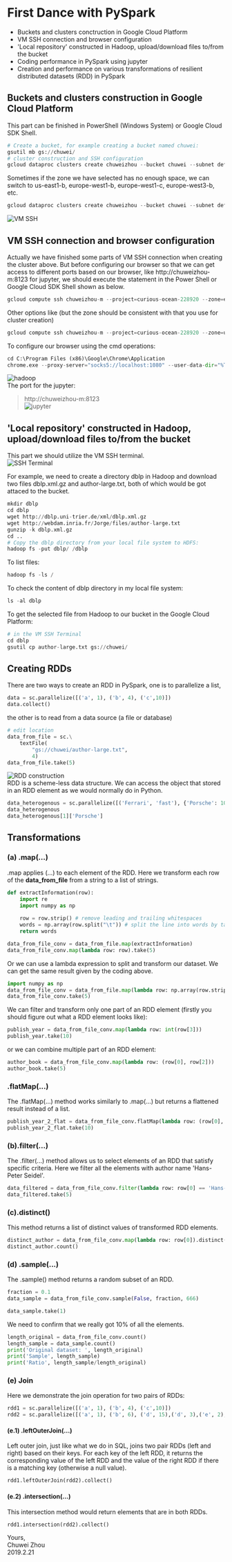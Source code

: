 # First Dance with PySpark                   
- Buckets and clusters conctruction in Google Cloud Platform                       
- VM SSH connection and browser configuration                    
- 'Local repository' constructed in Hadoop, upload/download files to/from the bucket                   
- Coding performance in PySpark using jupyter                
- Creation and performance on various transformations of resilient distributed datasets (RDD) in PySpark           
                              
## Buckets and clusters construction in Google Cloud Platform                    
This part can be finished in PowerShell (Windows System) or Google Cloud SDK Shell.                  
```python
# Create a bucket, for example creating a bucket named chuwei:                    
gsutil mb gs://chuwei/          
# cluster construction and SSH configuration
gcloud dataproc clusters create chuweizhou --bucket chuwei --subnet default --zone europe-west3-a --master-machine-type n1-standard-4 --master-boot-disk-size 500 --num-workers 2 --worker-machine-type n1-standard-4 --worker-boot-disk-size 500 --image-version 1.3-deb9 --project curious-ocean-228920 --initialization-actions gs://dataproc-initialization-actions/jupyter/jupyter.sh
```
Sometimes if the zone we have selected has no enough space, we can switch to us-east1-b, europe-west1-b, europe-west1-c, europe-west3-b, etc.                 
```python
gcloud dataproc clusters create chuweizhou --bucket chuwei --subnet default --zone europe-west3-b --master-machine-type n1-standard-4 --master-boot-disk-size 500 --num-workers 2 --worker-machine-type n1-standard-4 --worker-boot-disk-size 500 --image-version 1.3-deb9 --project curious-ocean-228920 --initialization-actions gs://dataproc-initialization-actions/jupyter/jupyter.sh
```                   
![VM SSH](https://github.com/zhouchw5/Course_study_uk.github.io/blob/First-Dance-with-PySpark/VM%20SSH.png)
## VM SSH connection and browser configuration                   
Actually we have finished some parts of VM SSH connection when creating the cluster above. But before configuring our browser so that we can get access to different ports based on our browser, like http://chuweizhou-m:8123 for jupyter, we should execute the statement in the Power Shell or Google Cloud SDK Shell shown as below.                                    
```python
gcloud compute ssh chuweizhou-m --project=curious-ocean-228920 --zone=europe-west3-a -- -D 1080 -N
```
Other options like (but the zone should be consistent with that you use for cluster creation)                   
```python     
gcloud compute ssh chuweizhou-m --project=curious-ocean-228920 --zone=us-east1-b -- -D 1080 -N
```             
To configure our browser using the cmd operations:                     
```python
cd C:\Program Files (x86)\Google\Chrome\Application
chrome.exe --proxy-server="socks5://localhost:1080" --user-data-dir="%Temp%\chuweizhou-m" http://chuweizhou-m:8088
```
![hadoop](https://github.com/zhouchw5/Course_study_uk.github.io/blob/First-Dance-with-PySpark/hadoop.png)             
The port for the jupyter:              
>http://chuweizhou-m:8123                      
![jupyter](https://github.com/zhouchw5/Course_study_uk.github.io/blob/First-Dance-with-PySpark/google%20jupyter.png)               
           
## 'Local repository' constructed in Hadoop, upload/download files to/from the bucket                  
This part we should utilize the VM SSH terminal.                                
![SSH Terminal](https://github.com/zhouchw5/Course_study_uk.github.io/blob/First-Dance-with-PySpark/VM%20SSH%20Terminal.png)                                        
                     
For example, we need to create a directory dblp in Hadoop and download two files dblp.xml.gz and author-large.txt, both of which would be got attaced to the bucket.                                       
```python
mkdir dblp
cd dblp
wget http://dblp.uni-trier.de/xml/dblp.xml.gz
wget http://webdam.inria.fr/Jorge/files/author-large.txt
gunzip -k dblp.xml.gz
cd ..          
# Copy the dblp directory from your local file system to HDFS: 
hadoop fs -put dblp/ /dblp
```
To list files:                 
```python
hadoop fs -ls /
```
To check the content of dblp directory in my local file system:             
```python
ls -al dblp
```
To get the selected file from Hadoop to our bucket in the Google Cloud Platform:                   
```python
# in the VM SSH Terminal
cd dblp
gsutil cp author-large.txt gs://chuwei/
```
                          
## Creating RDDs               
There are two ways to create an RDD in PySpark, one is to parallelize a list,                  
```python
data = sc.parallelize([('a', 1), ('b', 4), ('c',10)])
data.collect()
```
the other is to read from a data source (a file or database)                    
```python
# edit location
data_from_file = sc.\
    textFile(
        "gs://chuwei/author-large.txt", 
        4)
data_from_file.take(5)
```                 
![RDD construction](https://github.com/zhouchw5/Course_study_uk.github.io/blob/First-Dance-with-PySpark/RDD%20construction.png)                                  
RDD is a scheme-less data structure. We can access the object that stored in an RDD element as we would normally do in Python.            
```python
data_heterogenous = sc.parallelize([('Ferrari', 'fast'), {'Porsche': 100000}, ['Spain','visited', 4504]]).collect()
data_heterogenous
data_heterogenous[1]['Porsche']
```

## Transformations                 
### (a) .map(...)                
.map applies (...) to each element of the RDD. Here we transform each row of the **data_from_file** from a string to a list of strings.        
```python
def extractInformation(row):
    import re
    import numpy as np
    
    row = row.strip() # remove leading and trailing whitespaces
    words = np.array(row.split("\t")) # split the line into words by tab
    return words

data_from_file_conv = data_from_file.map(extractInformation)
data_from_file_conv.map(lambda row: row).take(5)
```
Or we can use a lambda expression to split and transform our dataset. We can get the same result given by the coding above.            
```python
import numpy as np
data_from_file_conv = data_from_file.map(lambda row: np.array(row.strip().split("\t")))
data_from_file_conv.take(5)
```
We can filter and transform only one part of an RDD element (firstly you should figure out what a RDD element looks like):            
```python
publish_year = data_from_file_conv.map(lambda row: int(row[3]))
publish_year.take(10)
```
or we can combine multiple part of an RDD element:            
```python
author_book = data_from_file_conv.map(lambda row: (row[0], row[2]))
author_book.take(5)
```
### .flatMap(...)
The .flatMap(...) method works similarly to .map(...) but returns a flattened result instead of a list.
```python
publish_year_2_flat = data_from_file_conv.flatMap(lambda row: (row[0], row[2]))
publish_year_2_flat.take(10)
```
### (b).filter(...)              
The .filter(...) method allows us to select elements of an RDD that satisfy specific criteria. Here we filter all the elements with author name 'Hans-Peter Seidel'.            
```python
data_filtered = data_from_file_conv.filter(lambda row: row[0] == 'Hans-Peter Seidel') 
data_filtered.take(5)
```
### (c).distinct()              
This method returns a list of distinct values of transformed RDD elements.                
```python
distinct_author = data_from_file_conv.map(lambda row: row[0]).distinct()
distinct_author.count()
```
### (d) .sample(...)             
The .sample() method returns a random subset of an RDD.                 
```python
fraction = 0.1
data_sample = data_from_file_conv.sample(False, fraction, 666)

data_sample.take(1)
```
We need to confirm that we really got 10% of all the elements.            
```python
length_original = data_from_file_conv.count()
length_sample = data_sample.count()
print('Original dataset: ', length_original) 
print('Sample', length_sample)
print('Ratio', length_sample/length_original)
```
### (e) Join        
Here we demonstrate the join operation for two pairs of RDDs:           
```python
rdd1 = sc.parallelize([('a', 1), ('b', 4), ('c',10)])
rdd2 = sc.parallelize([('a', 1), ('b', 6), ('d', 15),('d', 3),('e', 2),('a', 8),('d', 2),('e', 1),('f', 3)])
```
#### (e.1) .leftOuterJoin(...)             
Left outer join, just like what we do in SQL, joins two pair RDDs (left and right) based on their keys. For each key of the left RDD, it returns the corresponding value of the left RDD and the value of the right RDD if there is a matching key (otherwise a null value).        
```python
rdd1.leftOuterJoin(rdd2).collect()
```
#### (e.2) .intersection(...)
This intersection method would return elements that are in both RDDs.             
```python
rdd1.intersection(rdd2).collect()
```
                  
                  
Yours,                  
Chuwei Zhou        
2019.2.21                 
